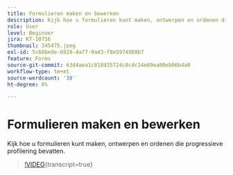 ```yaml
---
title: Formulieren maken en bewerken
description: Kijk hoe u formulieren kunt maken, ontwerpen en ordenen die progressieve profilering bevatten.
role: User
level: Beginner
jira: KT-10756
thumbnail: 345475.jpeg
exl-id: 5c68bede-6920-4a77-9a43-f8e5974988b7
feature: Forms
source-git-commit: 63d4aea1c818d35724c0cdc14e69ea00eb06b4a0
workflow-type: tm+mt
source-wordcount: '38'
ht-degree: 0%

---
```


# Formulieren maken en bewerken

Kijk hoe u formulieren kunt maken, ontwerpen en ordenen die progressieve profilering bevatten.

>[!VIDEO](https://video.tv.adobe.com/v/345475/?quality=12&learn=on){transcript=true}
